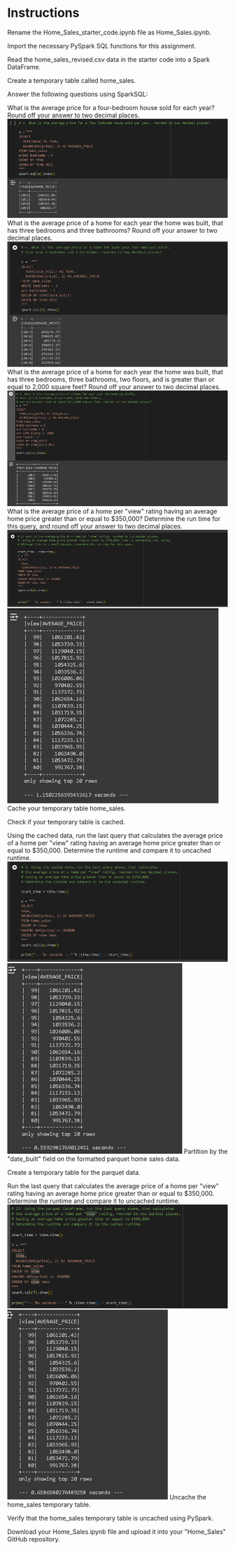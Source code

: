 # Instructions
Rename the Home_Sales_starter_code.ipynb file as Home_Sales.ipynb.

Import the necessary PySpark SQL functions for this assignment.

Read the home_sales_revised.csv data in the starter code into a Spark DataFrame.

Create a temporary table called home_sales.

Answer the following questions using SparkSQL:

What is the average price for a four-bedroom house sold for each year? Round off your answer to two decimal places.
![Four-bedroom](images/h12.png)
What is the average price of a home for each year the home was built, that has three bedrooms and three bathrooms? Round off your answer to two decimal places.
![Average Price Home](images/h1.png)
What is the average price of a home for each year the home was built, that has three bedrooms, three bathrooms, two floors, and is greater than or equal to 2,000 square feet? Round off your answer to two decimal places.
![Average Price Home Floor](images/h2.png)
What is the average price of a home per "view" rating having an average home price greater than or equal to $350,000? Determine the run time for this query, and round off your answer to two decimal places.
![Average Price Home Per View](images/h3.png)
![Average Price Home Per View](images/h4.png)
Cache your temporary table home_sales.

Check if your temporary table is cached.

Using the cached data, run the last query that calculates the average price of a home per "view" rating having an average home price greater than or equal to $350,000. Determine the runtime and compare it to uncached runtime.
![Average Price Home Greater than $350,000.](images/h5.png)
![Average Price Home Greater than $350,000.](images/h6.png)
Partition by the "date_built" field on the formatted parquet home sales data.

Create a temporary table for the parquet data.

Run the last query that calculates the average price of a home per "view" rating having an average home price greater than or equal to $350,000. Determine the runtime and compare it to uncached runtime.
![Average Price Home Greater than $350,000.](images/h7.png)
![Average Price Home Greater than $350,000.](images/h8.png)
Uncache the home_sales temporary table.

Verify that the home_sales temporary table is uncached using PySpark.

Download your Home_Sales.ipynb file and upload it into your "Home_Sales" GitHub repository.